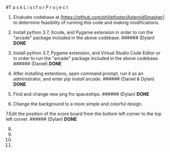 #T a s k    L i s t    f o r    P r o j e c t

1. Elvaluate codebase at [https://github.com/philipfoster/AsteroidSmasher] to determine feasiblity of running this code and making modifications.

2. Install python 3.7, Xcode, and Pygame extension in order to run the "arcade" package included in the above codebase. ###### (Dylan) **DONE**

3. Install python 3.7, Pygame extension, and Virtual Studio Code Editor or in order to run the "arcade" package included in the above        codebase. ###### (Daniel) **DONE**

4. After installing extentions, open command prompt, run it as an administrator, and enter *pip install arcade*. ###### (Daniel & Dylan) **DONE**

5. Find and change new png fro spaceships.  ###### (Dylan)  **DONE**

6. Change the background to a more simple and colorful design.

7.Edit the position of the score board from the bottom left corner to the top left corner.  ###### (Dylan) **DONE**

8.

9.

10.

11.

